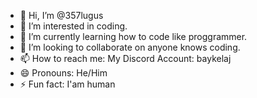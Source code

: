 - 👋 Hi, I’m @357lugus
- 👀 I’m interested in coding.
- 🌱 I’m currently learning how to code like proggrammer.
- 💞️ I’m looking to collaborate on anyone knows coding.
- 📫 How to reach me: My Discord Account: baykelaj
- 😄 Pronouns: He/Him
- ⚡ Fun fact: I'am human

<!---
357lugus/357lugus is a ✨ special ✨ repository because its `README.md` (this file) appears on your GitHub profile.
You can click the Preview link to take a look at your changes.
--->
